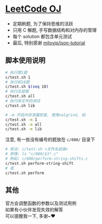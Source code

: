 # [LeetCode OJ](https://leetcode.com/)

- 定期刷题, 为了保持思维的活跃
- 只用 C 解题, 手写数据结构和对内存的管理
- 每个 solution 都包含单元测试
- 最后, 特别感谢 [miloyip/json-tutorial](https://github.com/miloyip/json-tutorial)

## 脚本使用说明

``` sh
# 执行第1题
c/test.sh 1
# 执行前10题
c/test.sh $(seq 10)
# 执行全部题
c/test.sh all
# 执行库文件的测试
c/test.sh lib

# -m 开启内存泄露检查, 使用valgrind, 如
c/test.sh -m 1
c/test.sh -m all
c/test.sh -m lib
```
注意, 有一些没有编号的题放在 `c/000/` 目录下
```sh
# 用法: c/test.sh <文件名前缀> 
# 原理: ls "c/000/$1*.c"
# 例如: c/000/perform-string-shifts.c
c/test.sh perform-string-shift
# 或
c/test.sh perform
```

## 其他

官方会调整函数的参数以及测试用例  
如果有小伙伴发现失效的解答  
可以提醒我一下, 多谢~❤️
